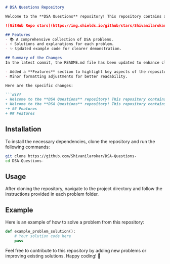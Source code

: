 ```markdown
# DSA Questions Repository

Welcome to the **DSA Questions** repository! This repository contains a collection of Data Structures and Algorithms (DSA) problems designed to help you enhance your coding skills.

![GitHub Repo stars](https://img.shields.io/github/stars/Shivanilarokar/DSA-Questions-) ![GitHub forks](https://img.shields.io/github/forks/Shivanilarokar/DSA-Questions-) ![GitHub issues](https://img.shields.io/github/issues/Shivanilarokar/DSA-Questions-)

## Features
- 📚 A comprehensive collection of DSA problems.
- ⚡ Solutions and explanations for each problem.
- ✨ Updated example code for clearer demonstration.

## Summary of the Changes
In the latest commit, the README.md file has been updated to enhance clarity and structure. The following changes were made:

- Added a **Features** section to highlight key aspects of the repository.
- Minor formatting adjustments for better readability.

Here are the specific changes:

```diff
- Welcome to the **DSA Questions** repository! This repository contains a collection of Data Structures and Algorithms (DSA) problems designed to help you enhance your coding skills.
+ Welcome to the **DSA Questions** repository! This repository contains a collection of Data Structures and Algorithms (DSA) problems designed to help you enhance your coding skills.
-+ ## Features
+ ## Features
```

## Installation
To install the necessary dependencies, clone the repository and run the following commands:

```bash
git clone https://github.com/Shivanilarokar/DSA-Questions-
cd DSA-Questions-
```

## Usage
After cloning the repository, navigate to the project directory and follow the instructions provided in each problem folder.

## Example
Here is an example of how to solve a problem from this repository:

```python
def example_problem_solution():
    # Your solution code here
    pass
```

Feel free to contribute to this repository by adding new problems or improving existing solutions. Happy coding! 🚀
```